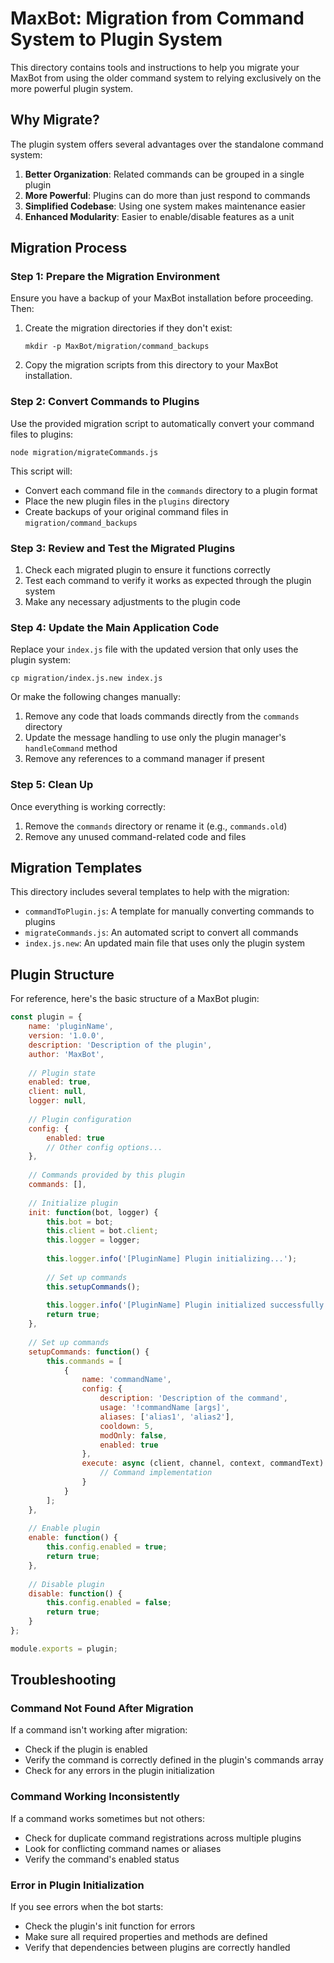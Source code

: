 # MaxBot: Migration from Command System to Plugin System

This directory contains tools and instructions to help you migrate your MaxBot from using the older command system to relying exclusively on the more powerful plugin system.

## Why Migrate?

The plugin system offers several advantages over the standalone command system:

1. **Better Organization**: Related commands can be grouped in a single plugin
2. **More Powerful**: Plugins can do more than just respond to commands
3. **Simplified Codebase**: Using one system makes maintenance easier
4. **Enhanced Modularity**: Easier to enable/disable features as a unit

## Migration Process

### Step 1: Prepare the Migration Environment

Ensure you have a backup of your MaxBot installation before proceeding. Then:

1. Create the migration directories if they don't exist:
   ```
   mkdir -p MaxBot/migration/command_backups
   ```

2. Copy the migration scripts from this directory to your MaxBot installation.

### Step 2: Convert Commands to Plugins

Use the provided migration script to automatically convert your command files to plugins:

```
node migration/migrateCommands.js
```

This script will:
- Convert each command file in the `commands` directory to a plugin format
- Place the new plugin files in the `plugins` directory
- Create backups of your original command files in `migration/command_backups`

### Step 3: Review and Test the Migrated Plugins

1. Check each migrated plugin to ensure it functions correctly
2. Test each command to verify it works as expected through the plugin system
3. Make any necessary adjustments to the plugin code

### Step 4: Update the Main Application Code

Replace your `index.js` file with the updated version that only uses the plugin system:

```
cp migration/index.js.new index.js
```

Or make the following changes manually:

1. Remove any code that loads commands directly from the `commands` directory
2. Update the message handling to use only the plugin manager's `handleCommand` method
3. Remove any references to a command manager if present

### Step 5: Clean Up

Once everything is working correctly:

1. Remove the `commands` directory or rename it (e.g., `commands.old`)
2. Remove any unused command-related code and files

## Migration Templates

This directory includes several templates to help with the migration:

- `commandToPlugin.js`: A template for manually converting commands to plugins
- `migrateCommands.js`: An automated script to convert all commands
- `index.js.new`: An updated main file that uses only the plugin system

## Plugin Structure

For reference, here's the basic structure of a MaxBot plugin:

```javascript
const plugin = {
    name: 'pluginName',
    version: '1.0.0',
    description: 'Description of the plugin',
    author: 'MaxBot',
    
    // Plugin state
    enabled: true,
    client: null,
    logger: null,
    
    // Plugin configuration
    config: {
        enabled: true
        // Other config options...
    },
    
    // Commands provided by this plugin
    commands: [],
    
    // Initialize plugin
    init: function(bot, logger) {
        this.bot = bot;
        this.client = bot.client;
        this.logger = logger;
        
        this.logger.info('[PluginName] Plugin initializing...');
        
        // Set up commands
        this.setupCommands();
        
        this.logger.info('[PluginName] Plugin initialized successfully');
        return true;
    },
    
    // Set up commands
    setupCommands: function() {
        this.commands = [
            {
                name: 'commandName',
                config: {
                    description: 'Description of the command',
                    usage: '!commandName [args]',
                    aliases: ['alias1', 'alias2'],
                    cooldown: 5,
                    modOnly: false,
                    enabled: true
                },
                execute: async (client, channel, context, commandText) => {
                    // Command implementation
                }
            }
        ];
    },
    
    // Enable plugin
    enable: function() {
        this.config.enabled = true;
        return true;
    },
    
    // Disable plugin
    disable: function() {
        this.config.enabled = false;
        return true;
    }
};

module.exports = plugin;
```

## Troubleshooting

### Command Not Found After Migration

If a command isn't working after migration:
- Check if the plugin is enabled
- Verify the command is correctly defined in the plugin's commands array
- Check for any errors in the plugin initialization

### Command Working Inconsistently

If a command works sometimes but not others:
- Check for duplicate command registrations across multiple plugins
- Look for conflicting command names or aliases
- Verify the command's enabled status

### Error in Plugin Initialization

If you see errors when the bot starts:
- Check the plugin's init function for errors
- Make sure all required properties and methods are defined
- Verify that dependencies between plugins are correctly handled 